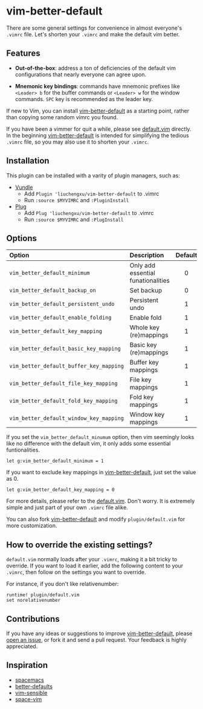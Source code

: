 vim-better-default
==================

There are some general settings for convenience in almost everyone's `.vimrc` file. Let's shorten your `.vimrc` and make the default vim better.

## Features

- **Out-of-the-box**: address a ton of deficiencies of the default vim configurations that nearly everyone can agree upon.

- **Mnemonic key bindings**: commands have mnemonic prefixes like `<Leader> b` for the buffer commands or `<Leader> w` for the window commands. `SPC` key is recommended as the leader key.

If new to Vim, you can install [vim-better-default](https://github.com/liuchengxu/vim-better-default) as a starting point, rather than copying some random vimrc you found.

If you have been a vimmer for quit a while, please see [default.vim](https://github.com/liuchengxu/vim-better-default/blob/master/plugin/default.vim) directly. In the beginning [vim-better-default](https://github.com/liuchengxu/vim-better-default) is intended for simplifying the tedious `.vimrc` file, so you may also use it to shorten your `.vimrc`.

## Installation

This plugin can be installed with a varity of plugin managers, such as:

- [Vundle](https://github.com/VundleVim/Vundle.vim)
    - Add `Plugin 'liuchengxu/vim-better-default` to .vimrc
    - Run `:source $MYVIMRC` and `:PluginInstall`
- [Plug](https://github.com/junegunn/vim-plug)
    - Add `Plug 'liuchengxu/vim-better-default` to .vimrc
    - Run `:source $MYVIMRC` and `:PlugInstall`

## Options

Option                                  | Description                        | Default |
:----                                   | :----                              | :----:
`vim_better_default_minimum`            | Only add essential funationalities | 0
`vim_better_default_backup_on`          | Set backup                         | 0
`vim_better_default_persistent_undo`    | Persistent undo                    | 1
`vim_better_default_enable_folding`     | Enable fold                        | 1
`vim_better_default_key_mapping`        | Whole key (re)mappings             | 1
`vim_better_default_basic_key_mapping`  | Basic key (re)mappings             | 1
`vim_better_default_buffer_key_mapping` | Buffer key mappings                | 1
`vim_better_default_file_key_mapping`   | File key mappings                  | 1
`vim_better_default_fold_key_mapping`   | Fold key mappings                  | 1
`vim_better_default_window_key_mapping` | Window key mappings                | 1


If you set the `vim_better_default_minumum` option, then vim seemingly looks like no difference with the default vim, it only adds some essential funtionalities.

```vim
let g:vim_better_default_minimum = 1
```

If you want to exclude key mappings in [vim-better-default](https://github.com/liuchengxu/vim-better-default), just set the value as 0.

```vim
let g:vim_better_default_key_mapping = 0
```

For more details, please refer to the [default.vim](https://github.com/liuchengxu/vim-better-default/blob/master/plugin/default.vim). Don't worry. It is extremely simple and just part of your own `.vimrc` file alike.

You can also fork [vim-better-default](https://github.com/liuchengxu/vim-better-default) and modify `plugin/default.vim` for more customization.

## How to override the existing settings?

`default.vim` normally loads after your `.vimrc`, making it a bit tricky to override. If you want to load it earlier, add the following content to your `.vimrc`, then follow on the settings you want to override.

For instance, if you don't like relativenumber:

```vim
runtime! plugin/default.vim
set norelativenumber
```

## Contributions

If you have any ideas or suggestions to improve [vim-better-default](https://github.com/liuchengxu/vim-better-default), please [open an issue](https://github.com/liuchengxu/vim-better-default/issues), or fork it and send a pull request. Your feedback is highly appreciated.

## Inspiration

- [spacemacs](https://github.com/syl20bnr/spacemacs)
- [better-defaults](https://github.com/technomancy/better-defaults)
- [vim-sensible](https://github.com/tpope/vim-sensible)
- [space-vim](https://github.com/liuchengxu/space-vim)
